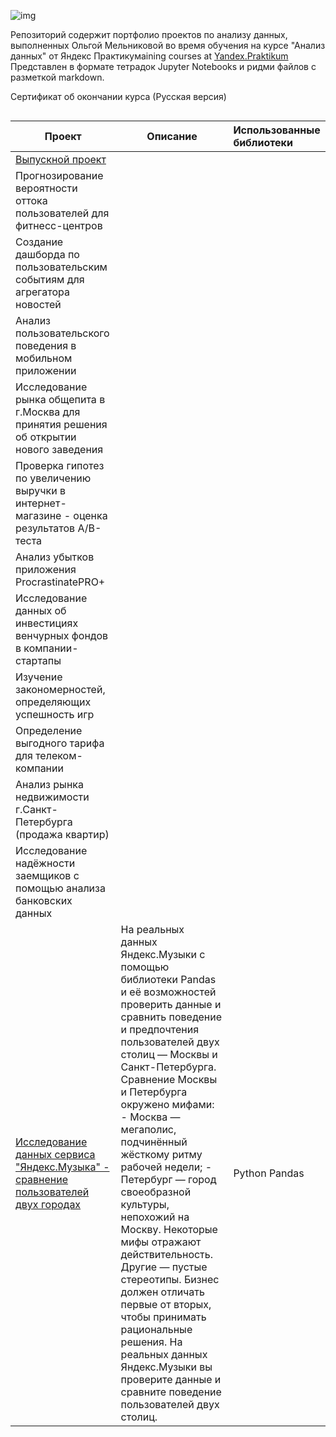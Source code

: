 ![img](https://sun9-79.userapi.com/impf/xZpU-hlLA2D9nJyOgzdpzuYkhtS0DXo1UrQnXg/ROQJjyeeUl0.jpg?size=968x480&quality=96&sign=5f1a5cbb8e049e2e27352abc9539b518&type=share)

Репозиторий содержит портфолио проектов по анализу данных, выполненных Ольгой Мельниковой во время обучения на курсе "Анализ данных" от Яндекс Практикумaining courses at [Yandex.Praktikum](https://praktikum.yandex.ru/)
Представлен в формате тетрадок Jupyter Notebooks и ридми файлов с разметкой markdown.

[Сертификат]: https://github.com/hellegia/yandex_practicum/blob/main/yandex_da_certificate_en.pdf

Сертификат об окончании курса (Русская версия)











```

```

| Проект                                                       | Описание                                                     | Использованные библиотеки |
| ------------------------------------------------------------ | ------------------------------------------------------------ | :------------------------ |
| [Выпускной проект](https://github.com/hellegia/yandex_practicum/tree/main/12_needless_things) |                                                              |                           |
| Прогнозирование вероятности оттока пользователей для фитнесс-центров |                                                              |                           |
| Создание дашборда по пользовательским событиям для агрегатора новостей |                                                              |                           |
| Анализ пользовательского поведения в мобильном приложении    |                                                              |                           |
| Исследование рынка общепита в г.Москва для принятия решения об открытии нового заведения |                                                              |                           |
| Проверка гипотез по увеличению выручки в интернет-магазине - оценка результатов А/В-теста |                                                              |                           |
| Анализ убытков приложения ProcrastinatePRO+                  |                                                              |                           |
| Исследование данных об инвестициях венчурных фондов в компании-стартапы |                                                              |                           |
| Изучение закономерностей, определяющих успешность игр        |                                                              |                           |
| Определение выгодного тарифа для телеком-компании            |                                                              |                           |
| Анализ рынка недвижимости г.Санкт-Петербурга (продажа квартир) |                                                              |                           |
| Исследование надёжности заемщиков с помощью анализа банковских данных |                                                              |                           |
| [Исследование данных сервиса "Яндекс.Музыка" - сравнение пользователей двух городах](https://github.com/hellegia/yandex_practicum/tree/main/1_big_cities_music) | На реальных данных Яндекс.Музыки c помощью библиотеки Pandas и её возможностей проверить данные и сравнить поведение и предпочтения пользователей двух столиц — Москвы и Санкт-Петербурга.    Сравнение Москвы и Петербурга окружено мифами: - Москва — мегаполис, подчинённый жёсткому ритму рабочей недели; - Петербург — город своеобразной культуры, непохожий на Москву. Некоторые мифы отражают действительность. Другие — пустые стереотипы. Бизнес должен отличать первые от вторых, чтобы принимать рациональные решения. На реальных данных Яндекс.Музыки вы проверите данные и сравните поведение пользователей двух столиц. | Python Pandas             |







